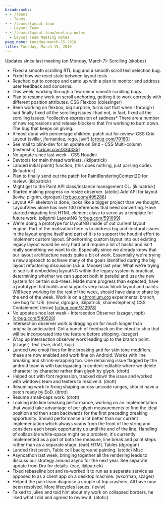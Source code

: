 ```yaml
---
breadcrumbs:
- - /teams
  - Teams
- - /teams/layout-team
  - Layout Team
- - /teams/layout-team/meeting-notes
  - Layout Team Meeting Notes
page_name: tuesday-march-15-2016
title: Tuesday, March 15, 2016
---
```


Updates since last meeting (on Monday, March 7):
Scrolling (skobes)
- Fixed a smooth scrolling RTL bug and a smooth scroll text selection
bug.
- Fixed how we reset state between layout tests.
- Reached out to conops and came up with a plan to monitor and address
user feedback and concerns.
- This week, working through a few minor smooth scrolling bugs.
- Plan to resume work on scroll anchoring, getting it to work correctly
with different position attributes.
CSS Flexbox (cbiesinger)
- Been working on flexbox, big surprise, turns out that when I through I
had finally fixed all the scrolling issues I had not, in fact, fixed
all the scrolling issues. \*collective expression of sadness\*
There are a number of new regressions and release blockers that I'm
working to burn down. The bug that keeps on giving.
- Almost done with percentage children, patch out for review.
CSS Grid Layout (svillar, jfernandez, rego, javif)
\[[crbug.com/79180](http://crbug.com/79180)\]
- See mail to blink-dev for an update on Grid -
CSS Multi-column (mstensho) \[[crbug.com/334335](http://crbug.com/334335)\]
- No update since last week -
CSS Houdini
- Devtools for main thread worklets. (ikilpatrick)
- Landed initial paint() function, (this does nothing, just parsing
code). (ikilpatrick)
- Plan to finally send out the patch for PaintRenderingContext2D for
review. (ikilpatrick)
- Might get to the Paint API class/instance management CL. (ikilpatrick)
- Started making progress on resize observer. (atotic)
Add API for layout (leviw, pilgrim, dgrogan)
\[[crbug.com/495288](http://crbug.com/495288)\]
- Layout API skeleton is done, looks like a bigger project than we
thought. LayoutView alone has over 100 references that need
converting. Have started migrating first HTML element class to serve
as a template for future work. (pilgrim)
LayoutNG \[[crbug.com/591099](http://crbug.com/591099)\]
- We're doing a prototype for layoutNG inside of out current layout
engine. Part of the motivation here is to address big architectural
issues in the layout engine itself and part of it is to support the
houdini effort to implement custom layout. Shoehorning custom layout
into out existing legacy layout would be very hard and require a lot
of hacks and isn't really something we want to do. Especially since we
already know that our layout architecture needs quite a bit of work.
Essentially we're trying a new approach to achieve many of the goals
identified during the big layout refactoring discussion (a.k.a. Moose)
last year.
What we're trying to see is if embedding layoutNG within the legacy
system is practical, determining whether we can support both in
parallel and use the new system for certain sub-trees.
Made more progress than expected, have a prototype that builds and
supports very basic block layout and paints. Will keep working for the
rest of the week, should have data to share by the end of the week.
Work is on a [chromium.org](http://chromium.org/) experimental branch, see bug
for URI.
(leviw, dgrogan, ikilpatrick, shanestephens)
CSS Containment (leviw) \[[crbug.com/312978](http://crbug.com/312978)\]
- No update since last week -
Intersection Observer (szager, mpb)
\[[crbug.com/540528](http://crbug.com/540528)\]
- Intersection observer work is dragging on for much longer than
originally anticipated. Got a bunch of feedback on the intent to ship
that will be incorporated into the feature before shipping. (szager)
- Wrap up intersection observer work leading up to the branch point.
(szager)
Text (eae, drott, kojii)
- Landed two emoji fixes for line breaking and for skin tone modifiers,
these are now enabled and work fine on Android. Works with line
breaking and shrink-wrapping too. One remaining issue flagged by the
android team is with backspacing in content-editable where we delete
character by character rather than glyph by glyph. (drott)
- Helped out with font regression, tracked down the issue and worked
with windows team and testers to resolve it. (drott)
- Resuming work to fixing shaping across unicode ranges, should have
a patch ready by EoD. (drott)
- Resume small-caps work. (drott)
- Looking into line breaking performance, working on an implementation
that would take advantage of per glyph measurements to find the ideal
position and then scan backwards for the first preceding breaking
opportunity. Should performance a lot better than our current
implementation which always scans from the front of the string and
considers each break opportunity up until the end of the line.
Handling of collapsible white-space might be a problem, it's currently
implemented as a part of both the measure, line break and paint steps
rather than as a separate stage. (eae)
HTML Tables (dgrogan)
- Landed first patch, Table cell background painting. (atotic)
Misc
- Asyncathon last week, bringing together all the rendering leads to
discuss our strategy around async for the next year. See separate
update from Dru for details. (eae, ikilpatrick)
- Fixed rebaseline bot and re-worked it to run as a separate service as
opposed to as a client app on a desktop machine. (wkorman, szager)
- Helped the pain team diagnose a couple of top crashers. All have now
been resolved. More lifecycles issues. (leviw)
- Talked to julien and told him about my work on collapsed borders, he
liked what I did and agreed to review it. (atotic)
